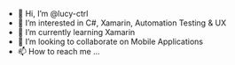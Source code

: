- 👋 Hi, I’m @lucy-ctrl
- 👀 I’m interested in C#, Xamarin, Automation Testing & UX
- 🌱 I’m currently learning Xamarin
- 💞️ I’m looking to collaborate on Mobile Applications
- 📫 How to reach me ...

<!---
lucy-ctrl/lucy-ctrl is a ✨ special ✨ repository because its `README.md` (this file) appears on your GitHub profile.
You can click the Preview link to take a look at your changes.
--->
